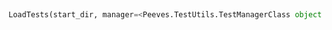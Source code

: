 <a id="Peeves.TestUtils.LoadTests">&nbsp;</a>
```python
LoadTests(start_dir, manager=<Peeves.TestUtils.TestManagerClass object at 0x106379ef0>): 
```


